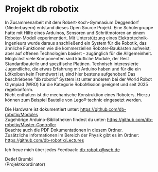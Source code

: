 # Projekt db robotix
In Zusammenarbeit mit dem Robert-Koch-Gymnasium Deggendorf (Niederbayern) entstand dieses Open Source Projekt. Eine Schülergruppe hatte mit Hilfe eines Arduinos, Sensoren und Schrittmotoren an einem Roboter-Modell experimentiert. Mit Unterstützung eines Elektrotechnik-Ingenieurs wurde daraus anschließend ein System für die Robotik, das ähnliche Funktionen wie die kommerziellen Roboter-Baukästen aufweist, aber auf offenen Technologien basiert - zugänglich für die Allgemeinheit. <br>
Möglichst viele Komponenten sind käufliche Module, der Rest Standardbauteile und spezifische Platinen. Technisch interessierte Jugendliche, die etwas Erfahrung mit Arduino haben und für die ein Lötkolben kein Fremdwort ist, sind hier bestens aufgehoben!
Das beschriebene "db robotix" System ist unter anderem bei der World Robot Olympiad (WRO) für die Kategorie RoboMission geeignet und seit 2025 regelkonform. <br>
Nicht enthalten ist die mechanische Konstruktion eines Roboters. Hierzu können zum Beispiel Bauteile von Lego&#174; technic eingesetzt werden.

Die Hardware ist dokumentiert unter: https://github.com/db-robotix/Modules <br>
Zugehörige Arduino-Bibliotheken findest du unter: https://github.com/db-robotix/Master-Controller <br>
Beachte auch die PDF Dokumentationen in diesem Ordner. <br>
Zusätzliche Informationen im Bereich der Physik gibt es im Ordner: https://github.com/db-robotix/Lectures 

Ich freue mich über jedes Feedback: db-robotix@web.de

Detlef Brumbi <br>
(Projektkoordinator)
